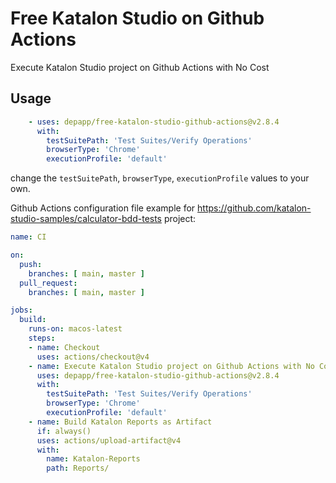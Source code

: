 # Free Katalon Studio on Github Actions
Execute Katalon Studio project on Github Actions with No Cost

## Usage
```yaml
    - uses: depapp/free-katalon-studio-github-actions@v2.8.4
      with:
        testSuitePath: 'Test Suites/Verify Operations'
        browserType: 'Chrome'
        executionProfile: 'default'
```
change the `testSuitePath`, `browserType`, `executionProfile` values to your own.

Github Actions configuration file example for https://github.com/katalon-studio-samples/calculator-bdd-tests project:
```yaml
name: CI

on:
  push:
    branches: [ main, master ]
  pull_request:
    branches: [ main, master ]

jobs:
  build:
    runs-on: macos-latest
    steps:
    - name: Checkout
      uses: actions/checkout@v4
    - name: Execute Katalon Studio project on Github Actions with No Cost
      uses: depapp/free-katalon-studio-github-actions@v2.8.4
      with:
        testSuitePath: 'Test Suites/Verify Operations'
        browserType: 'Chrome'
        executionProfile: 'default'
    - name: Build Katalon Reports as Artifact
      if: always()
      uses: actions/upload-artifact@v4
      with:
        name: Katalon-Reports
        path: Reports/
```
